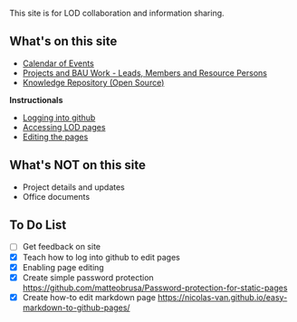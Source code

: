 <meta http-equiv="Cache-Control" content="no-cache, no-store, must-revalidate"/>
<meta http-equiv="Pragma" content="no-cache"/>
<meta http-equiv="Expires" content="0"/>

This site is for LOD collaboration and information sharing.

## What's on this site
* [Calendar of Events](calendar.md)
* [Projects and BAU Work - Leads, Members and Resource Persons](projects.md)
* [Knowledge Repository (Open Source)](repository.md)

**Instructionals**
* [Logging into github](github#logging-into-github)
* [Accessing LOD pages](github#accessing-the-files)
* [Editing the pages](markdown.md)

## What's NOT on this site
* Project details and updates
* Office documents

## To Do List
* [ ] Get feedback on site
* [x] Teach how to log into github to edit pages
* [x] Enabling page editing
* [x] Create simple password protection <a href="https://github.com/matteobrusa/Password-protection-for-static-pages" target="new">https://github.com/matteobrusa/Password-protection-for-static-pages</a>
* [x] Create how-to edit markdown page <a href ="https://nicolas-van.github.io/easy-markdown-to-github-pages/" target="new">https://nicolas-van.github.io/easy-markdown-to-github-pages/</a>
